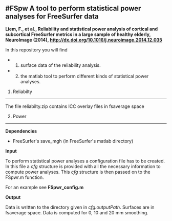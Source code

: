 #FSpw
A tool to perform statistical power analyses for FreeSurfer data
--

**Liem, F., et al., Reliability and statistical power analysis of cortical and subcortical FreeSurfer metrics in a large sample of healthy elderly, NeuroImage (2014), http://dx.doi.org/10.1016/j.neuroimage.2014.12.035**

In this repository you will find
- 1) surface data of the reliability analysis.
- 2) the matlab tool to perform different kinds of statistical power analyses. 


1) Reliabilty
----
The file reliabilty.zip contains ICC overlay files in fsaverage space

2) Power
----
**Dependencies**
- FreeSurfer's save_mgh (in FreeSurfer's matlab directory)


**Input**

To perform statistical power analyses a configuration file has to be created.
In this file a *cfg* structure is provided with all the necessary information to compute power analyses. This *cfg*
structure is then passed on to the FSpwr.m function.

For an example see **FSpwr_config.m**

**Output**

Data is written to the directory given in *cfg.outputPath*. Surfaces are in fsaverage space.
Data is computed for 0, 10 and 20 mm smoothing.

